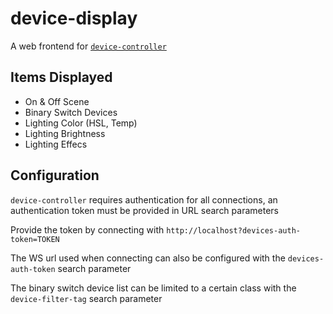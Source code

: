 # device-display

A web frontend for [`device-controller`](https://github.com/MatthewCash/device-controller)

## Items Displayed

- On & Off Scene
- Binary Switch Devices
- Lighting Color (HSL, Temp)
- Lighting Brightness
- Lighting Effecs

## Configuration

`device-controller` requires authentication for all connections, an authentication token must be provided in URL search parameters

Provide the token by connecting with `http://localhost?devices-auth-token=TOKEN`

The WS url used when connecting can also be configured with the `devices-auth-token` search parameter

The binary switch device list can be limited to a certain class with the `device-filter-tag` search parameter
